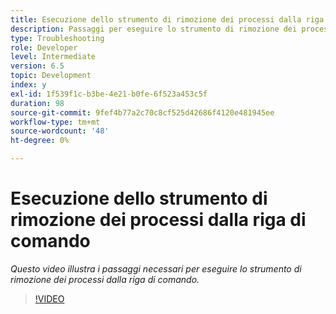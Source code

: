 ```yaml
---
title: Esecuzione dello strumento di rimozione dei processi dalla riga di comando
description: Passaggi per eseguire lo strumento di rimozione dei processi dalla riga di comando per eliminare i record dalla tabella Gestione processi
type: Troubleshooting
role: Developer
level: Intermediate
version: 6.5
topic: Development
index: y
exl-id: 1f539f1c-b3be-4e21-b0fe-6f523a453c5f
duration: 98
source-git-commit: 9fef4b77a2c70c8cf525d42686f4120e481945ee
workflow-type: tm+mt
source-wordcount: '48'
ht-degree: 0%

---
```


# Esecuzione dello strumento di rimozione dei processi dalla riga di comando

*Questo video illustra i passaggi necessari per eseguire lo strumento di rimozione dei processi dalla riga di comando.*

>[!VIDEO](https://video.tv.adobe.com/v/335508?quality=12&learn=on)
